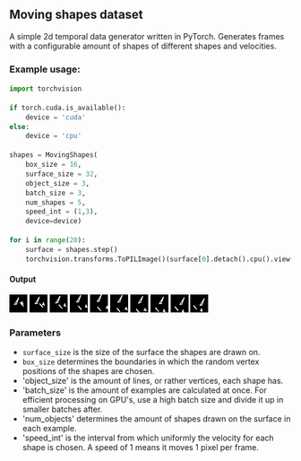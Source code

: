 ## Moving shapes dataset

A simple 2d temporal data generator written in PyTorch. Generates frames with a configurable amount of shapes of different shapes and velocities.


### Example usage:
```Python
import torchvision

if torch.cuda.is_available():
    device = 'cuda'
else:
    device = 'cpu'

shapes = MovingShapes(
    box_size = 16,
    surface_size = 32,
    object_size = 3,
    batch_size = 3,
    num_shapes = 5,
    speed_int = (1,3),
    device=device)

for i in range(20):
    surface = shapes.step()
    torchvision.transforms.ToPILImage()(surface[0].detach().cpu().view(32,32)).show()
```

#### Output

![Image](example%20images/objs1.jpg?raw=true)
![Image](example%20images/objs2.jpg?raw=true)
![Image](example%20images/objs3.jpg?raw=true)
![Image](example%20images/objs4.jpg?raw=true)
![Image](example%20images/objs5.jpg?raw=true)
![Image](example%20images/objs6.jpg?raw=true)
![Image](example%20images/objs7.jpg?raw=true)
![Image](example%20images/objs8.jpg?raw=true)
![Image](example%20images/objs9.jpg?raw=true)
![Image](example%20images/objs10.jpg?raw=true)

### Parameters

- `surface_size` is the size of the surface the shapes are drawn on.
- `box_size` determines the boundaries in which the random vertex positions of the shapes are chosen. 
- 'object_size' is the amount of lines, or rather vertices, each shape has.
- 'batch_size' is the amount of examples are calculated at once. For efficient processing on GPU's, use a high batch size and divide it up in smaller batches after.
- 'num_objects' determines the amount of shapes drawn on the surface in each example.
- 'speed_int' is the interval from which uniformly the velocity for each shape is chosen. A speed of 1 means it moves 1 pixel per frame.


